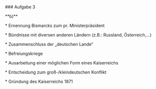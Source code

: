 \### Aufgabe 3



\*\*b)\*\*



\*   Ernennung Bismarcks zum pr. Ministerpräsident

\*   Bündnisse mit diversen anderen Ländern (z.B.: Russland, Österreich,...)

\*   Zusammenschluss der „deutschen Lande“

\*   Befreiungskriege

\*   Ausarbeitung einer möglichen Form eines Kaiserreichs

\*   Entscheidung zum groß-/kleindeutschen Konflikt

\*   Gründung des Kaiserreichs 1871



